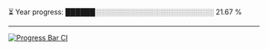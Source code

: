 
⏳ Year progress: ██████░░░░░░░░░░░░░░░░░░░░░░░░ 21.67 %

---

[![Progress Bar CI](https://github.com/thatoranzhevyy/thatoranzhevyy/actions/workflows/node.js.yml/badge.svg)](https://github.com/thatoranzhevyy/thatoranzhevyy/actions/workflows/node.js.yml)

